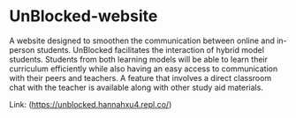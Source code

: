 # UnBlocked-website
A website designed to smoothen the communication between online and in-person students. UnBlocked facilitates the interaction of hybrid model students. Students from both learning models will be able to learn their curriculum efficiently while also having an easy access to communication with their peers and teachers. A feature that involves a direct classroom chat with the teacher is available along with other study aid materials.

Link: (https://unblocked.hannahxu4.repl.co/)
